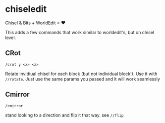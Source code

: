 # chiseledit
Chisel &amp; Bits + WorldEdit = :heart:


This adds a few commands that work similar to worldedit's, but on chisel level.

## CRot

```
/crot y <x> <z>
```

Rotate invidiual chisel for each block (but not individual block!). Use it with `//rotate`. Just use the same params you passed and it will work seamlessly

## Cmirror

```
/cmirror
```
stand looking to a direction and flip it that way. see `//flip`
